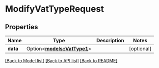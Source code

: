 # ModifyVatTypeRequest

## Properties

Name | Type | Description | Notes
------------ | ------------- | ------------- | -------------
**data** | Option<[**models::VatType1**](VatType_1.md)> |  | [optional]

[[Back to Model list]](../README.md#documentation-for-models) [[Back to API list]](../README.md#documentation-for-api-endpoints) [[Back to README]](../README.md)


